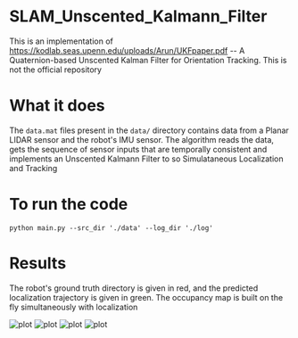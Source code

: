 # SLAM_Unscented_Kalmann_Filter
This is an implementation of https://kodlab.seas.upenn.edu/uploads/Arun/UKFpaper.pdf -- A Quaternion-based Unscented Kalman Filter for
Orientation Tracking. This is not the official repository

# What it does

The `data.mat` files present in the `data/` directory contains data from a Planar LIDAR sensor and the robot's IMU sensor. The algorithm reads the data, gets the sequence of sensor inputs that are temporally consistent and implements an Unscented Kalmann Filter to so Simulataneous Localization and Tracking

# To run the code

```python main.py --src_dir './data' --log_dir './log'```

# Results

The robot's ground truth directory is given in red, and the predicted localization trajectory is given in green. The occupancy map is built on the fly simultaneously with localization

![plot](./results/traj_1.png)
![plot](./results/traj_2.png)
![plot](./results/traj_3.png)
![plot](./results/traj_4.png)


